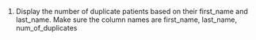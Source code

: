 1. Display the number of duplicate patients based on their first_name and last_name. Make sure the column names are first_name, last_name, num_of_duplicates
